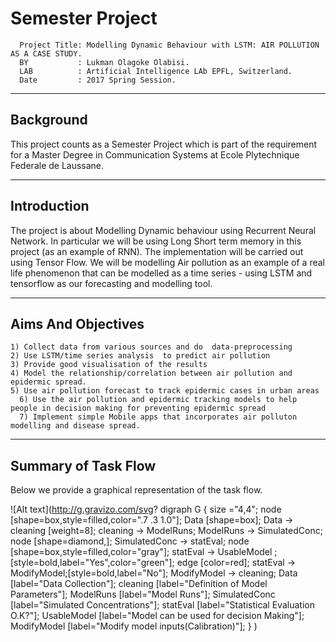 # Semester Project
      
      Project Title: Modelling Dynamic Behaviour with LSTM: AIR POLLUTION AS A CASE STUDY.
      BY           : Lukman Olagoke Olabisi.
      LAB          : Artificial Intelligence LAb EPFL, Switzerland.
      Date         : 2017 Spring Session.

---------------------------------------
Background
---------------------------------------
This project counts as a Semester Project which is part of the requirement for a Master Degree in Communication Systems at Ecole Plytechnique Federale de Laussane. 

      
---------------------------------------------------------------------------------------------------------------------------
Introduction
---------------------------------------------------------------------------------------------------------------------------   
The project is about Modelling Dynamic behaviour using Recurrent Neural Network. In particular we will be using Long Short term memory in this project (as an example of RNN). The implementation will be carried out using Tensor Flow. We will be modelling Air pollution as an example of a real life phenomenon that can be modelled as a time series -  using LSTM and tensorflow as our forecasting and modelling tool.

---------------------------------------------------------------------------------------------------------------------------
Aims And Objectives
---------------------------------------------------------------------------------------------------------------------------

	1) Collect data from various sources and do  data-preprocessing 
	2) Use LSTM/time series analysis  to predict air pollution 
	3) Provide good visualisation of the results 
	4) Model the relationship/correlation between air pollution and epidermic spread.
	5) Use air pollution forecast to track epidermic cases in urban areas
      6) Use the air pollution and epidermic tracking models to help people in decision making for preventing epidermic spread
      7) Implement simple Mobile apps that incorporates air polluton modelling and disease spread.
      
  -----------------------------------------------------------------------------------------------------------------------------
Summary of Task Flow
-----------------------------------------------------------------------------------------------------------------------------
Below we provide a graphical representation of the task flow. 

![Alt text](http://g.gravizo.com/svg?
  digraph G {
   size ="4,4";
   node [shape=box,style=filled,color=".7 .3 1.0"];
   Data [shape=box];
   Data -> cleaning [weight=8];
   cleaning -> ModelRuns; 
   ModelRuns -> SimulatedConc;
   node [shape=diamond,];
   SimulatedConc -> statEval;
   node [shape=box,style=filled,color="gray"];
   statEval -> UsableModel ;[style=bold,label="Yes",color="green"];
   edge [color=red];
   statEval -> ModifyModel;[style=bold,label="No"]; 
   ModifyModel -> cleaning;
   Data [label="Data Collection"];
   cleaning [label="Definition of Model Parameters"];
   ModelRuns [label="Model Runs"];
   SimulatedConc [label="Simulated Concentrations"];
   statEval [label="Statistical Evaluation O.K?"];
   UsableModel [label="Model can be used for decision Making"];
   ModifyModel [label="Modify model inputs(Calibration)"];
  }
)    
      
      
      
      
      
